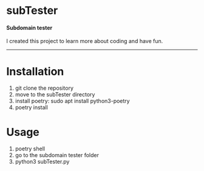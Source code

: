 # subTester

#### Subdomain tester

I created this project to learn more about coding and have fun.

---

# Installation

1. git clone the repository
2. move to the subTester directory
3. install poetry: sudo apt install python3-poetry
4. poetry install

# Usage

1. poetry shell 
2. go to the subdomain tester folder
3. python3 subTester.py